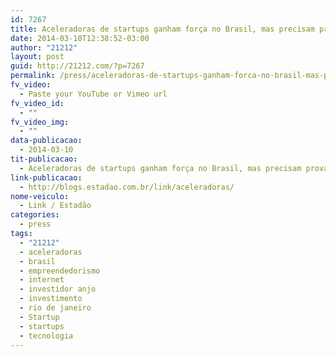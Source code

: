 ```yaml
---
id: 7267
title: Aceleradoras de startups ganham força no Brasil, mas precisam provar eficiência
date: 2014-03-10T12:38:52-03:00
author: "21212"
layout: post
guid: http://21212.com/?p=7267
permalink: /press/aceleradoras-de-startups-ganham-forca-no-brasil-mas-precisam-provar-eficiencia-2/
fv_video:
  - Paste your YouTube or Vimeo url
fv_video_id:
  - ""
fv_video_img:
  - ""
data-publicacao:
  - 2014-03-10
tit-publicacao:
  - Aceleradoras de startups ganham força no Brasil, mas precisam provar eficiência
link-publicacao:
  - http://blogs.estadao.com.br/link/aceleradoras/
nome-veiculo:
  - Link / Estadão
categories:
  - press
tags:
  - "21212"
  - aceleradoras
  - brasil
  - empreendedorismo
  - internet
  - investidor anjo
  - investimento
  - rio de janeiro
  - Startup
  - startups
  - tecnologia
---
```

